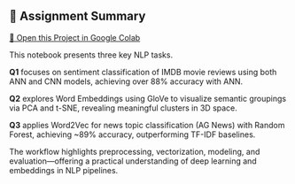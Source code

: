 ## 📘 Assignment Summary

[🔗 Open this Project in Google Colab](https://colab.research.google.com/drive/1FsGwwrZEeN1TKp8QnsYf6wbi1mYIBokT)

This notebook presents three key NLP tasks.  

**Q1** focuses on sentiment classification of IMDB movie reviews using both ANN and CNN models, achieving over 88% accuracy with ANN.   

**Q2** explores Word Embeddings using GloVe to visualize semantic groupings via PCA and t-SNE, revealing meaningful clusters in 3D space.  

**Q3** applies Word2Vec for news topic classification (AG News) with Random Forest, achieving ~89% accuracy, outperforming TF-IDF baselines. 

The workflow highlights preprocessing, vectorization, modeling, and evaluation—offering a practical understanding of deep learning and embeddings in NLP pipelines.
